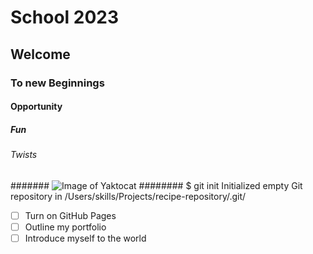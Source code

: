 # School 2023
## Welcome
### To new Beginnings
#### Opportunity
##### Fun
###### Twists
####### ![Image of Yaktocat](https://octodex.github.com/images/yaktocat.png)
######## $ git init
Initialized empty Git repository in /Users/skills/Projects/recipe-repository/.git/
- [ ] Turn on GitHub Pages
- [ ] Outline my portfolio
- [ ] Introduce myself to the world
